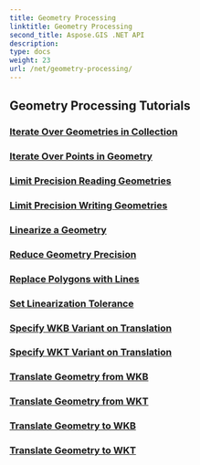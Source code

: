 ```yaml
---
title: Geometry Processing
linktitle: Geometry Processing
second_title: Aspose.GIS .NET API
description: 
type: docs
weight: 23
url: /net/geometry-processing/
---
```


## Geometry Processing Tutorials
### [Iterate Over Geometries in Collection](./iterate-over-geometries-in-collection/)
### [Iterate Over Points in Geometry](./iterate-over-points-in-geometry/)
### [Limit Precision Reading Geometries](./limit-precision-reading-geometries/)
### [Limit Precision Writing Geometries](./limit-precision-writing-geometries/)
### [Linearize a Geometry](./linearize-geometry/)
### [Reduce Geometry Precision](./reduce-geometry-precision/)
### [Replace Polygons with Lines](./replace-polygons-with-lines/)
### [Set Linearization Tolerance](./set-linearization-tolerance/)
### [Specify WKB Variant on Translation](./specify-wkb-variant-on-translation/)
### [Specify WKT Variant on Translation](./specify-wkt-variant-on-translation/)
### [Translate Geometry from WKB](./translate-geometry-from-wkb/)
### [Translate Geometry from WKT](./translate-geometry-from-wkt/)
### [Translate Geometry to WKB](./translate-geometry-to-wkb/)
### [Translate Geometry to WKT](./translate-geometry-to-wkt/)
